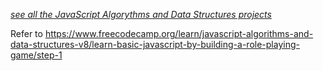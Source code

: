 *[see all the JavaScript Algorythms and Data Structures projects](https://github.com/s-manguy/projects/tree/main/javascript-algorythms-and-data-structures)*

Refer to https://www.freecodecamp.org/learn/javascript-algorithms-and-data-structures-v8/learn-basic-javascript-by-building-a-role-playing-game/step-1
